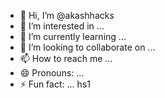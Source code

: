 - 👋 Hi, I’m @akashhacks
- 👀 I’m interested in ...
- 🌱 I’m currently learning ...
- 💞️ I’m looking to collaborate on ...
- 📫 How to reach me ...
- 😄 Pronouns: ...
- ⚡ Fun fact: ...
hs1
<!---
akashhacks/akashhacks is a ✨ special ✨ repository because its `README.md` (this file) appears on your GitHub profile.
You can click the Preview link to take a look at your changes.
--->
